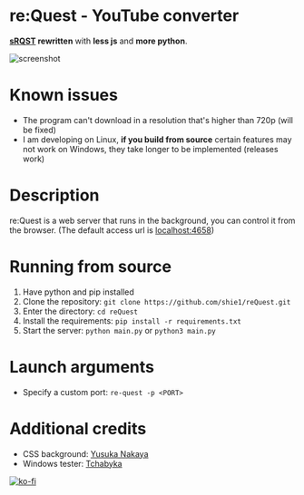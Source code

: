 # re:Quest - YouTube converter
**[sRQST]([https://link](https://github.com/shie1/sRQST)) rewritten** with **less js** and **more python**.

![screenshot](https://i.imgur.com/RkH5Fit.png)

# Known issues
- The program can't download in a resolution that's higher than 720p (will be fixed)
- I am developing on Linux, **if you build from source** certain features may not work on Windows, they take longer to be implemented (releases work)

# Description
re:Quest is a web server that runs in the background, you can control it from the browser. (The default access url is [localhost:4658](http://localhost:4658))

# Running from source
1. Have python and pip installed
2. Clone the repository: `git clone https://github.com/shie1/reQuest.git`
3. Enter the directory: `cd reQuest`
4. Install the requirements: `pip install -r requirements.txt`
5. Start the server: `python main.py` or `python3 main.py`
# Launch arguments
- Specify a custom port: `re-quest -p <PORT>`
# Additional credits
- CSS background: [Yusuka Nakaya](https://codepen.io/YusukeNakaya)
- Windows tester: [Tchabyka](https://twitter.com/tchabyka_)

[![ko-fi](https://ko-fi.com/img/githubbutton_sm.svg)](https://ko-fi.com/A0A74VIIL)

